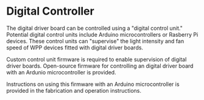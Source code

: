 # Digital Controller

The digital driver board can be controlled using a "digital control unit."
Potential digital control units include Arduino microcontrollers or Rasberry Pi devices.
These control units can "supervise" the light intensity and fan speed of WPP devices fitted with digital driver boards.

Custom control unit firmware is required to enable  supervision of digital driver boards.
Open-source firmware for controlling an digital driver board with an Ardunio microcontroller is provided.

Instructions on using this firmware with an Arduino microcontroller is provided in the fabrication and operation instructions. 
